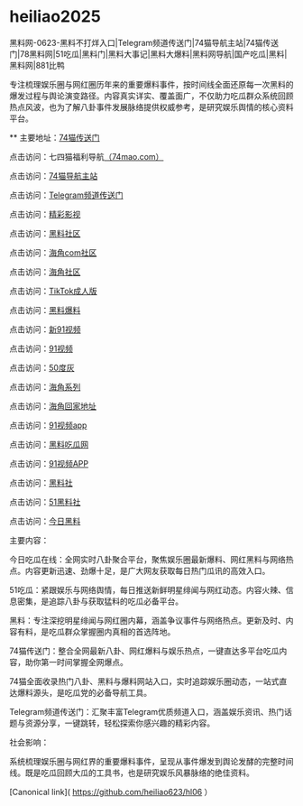 # heiliao2025
黑料网-0623-黑料不打烊入口|Telegram频道传送门|74猫导航主站|74猫传送门|78黑料网|51吃瓜|黑料门|黑料大事记|黑料大爆料|黑料网导航|国产吃瓜|黑料|黑料网|881比鸭

专注梳理娱乐圈与网红圈历年来的重要爆料事件，按时间线全面还原每一次黑料的爆发过程与舆论演变路径。内容真实详实、覆盖面广，不仅助力吃瓜群众系统回顾热点风波，也为了解八卦事件发展脉络提供权威参考，是研究娱乐舆情的核心资料平台。

** 主要地址：<a href="https://74mao.com/">74猫传送门</a>

点击访问：七四猫福利导航<a href="https://74mao.com/">（74mao.com）</a>

点击访问：<a href="https://74mao.com/">74猫导航主站</a>

点击访问：<a href="https://74mao.com/">Telegram频道传送门</a>

点击访问：<a href="https://hj-216.pages.dev/">精彩影视</a>

点击访问：<a href="https://hl982.pages.dev/">黑料社区</a>

点击访问：<a href="https://hj-219.pages.dev/">海角com社区</a>

点击访问：<a href="https://hj-224.pages.dev/">海角社区</a>

点击访问：<a href="https://pi90.pages.dev/">TikTok成人版</a>

点击访问：<a href="https://hj-143.pages.dev/">黑料爆料</a>

点击访问：<a href="https://hj-145.pages.dev/">新91视频</a>

点击访问：<a href="https://hj-149.pages.dev/">91视频</a>

点击访问：<a href="https://pi1-01.pages.dev/">50度灰</a>

点击访问：<a href="https://hj-156.pages.dev/">海角系列</a>

点击访问：<a href="https://hj-161.pages.dev/">海角回家地址</a>

点击访问：<a href="https://hj-162.pages.dev/">91视频app</a>

点击访问：<a href="https://chiguaqunzhongde.pages.dev/">黑料吃瓜网</a>

点击访问：<a href="https://hj-170.pages.dev/">91视频APP</a>

点击访问：<a href="https://hls-15.pages.dev/">黑料社</a>

点击访问：<a href="https://hls-17.pages.dev/">51黑料社</a>

点击访问：<a href="https://91chiguazhongxin.pages.dev/">今日黑料</a>

主要内容：

今日吃瓜在线：全网实时八卦聚合平台，聚焦娱乐圈最新爆料、网红黑料与网络热点。内容更新迅速、劲爆十足，是广大网友获取每日热门瓜讯的高效入口。

51吃瓜：紧跟娱乐与网络舆情，每日推送新鲜明星绯闻与网红动态。内容火辣、信息密集，是追踪八卦与获取猛料的吃瓜必备平台。

黑料：专注深挖明星绯闻与网红圈内幕，涵盖争议事件与网络热点。更新及时、内容有料，是吃瓜群众掌握圈内真相的首选阵地。

74猫传送门：整合全网最新八卦、网红爆料与娱乐热点，一键直达多平台吃瓜内容，助你第一时间掌握全网爆点。

74猫全面收录热门八卦、黑料与爆料网站入口，实时追踪娱乐圈动态，一站式直达爆料源头，是吃瓜党的必备导航工具。

Telegram频道传送门：汇聚丰富Telegram优质频道入口，涵盖娱乐资讯、热门话题与资源分享，一键跳转，轻松探索你感兴趣的精彩内容。

社会影响：

系统梳理娱乐圈与网红界的重要爆料事件，呈现从事件爆发到舆论发酵的完整时间线。既是吃瓜回顾大瓜的工具书，也是研究娱乐风暴脉络的绝佳资料。

[Canonical link]( https://github.com/heiliao623/hl06 ）
